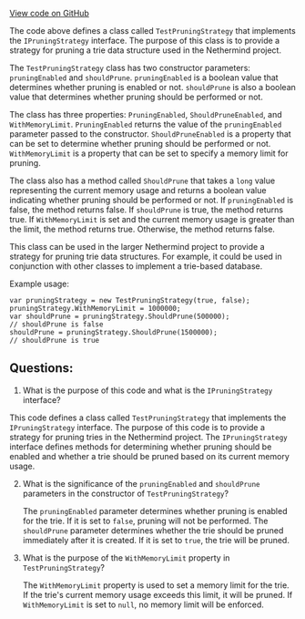 [View code on GitHub](https://github.com/nethermindeth/nethermind/Nethermind.Trie.Test/Pruning/TestPruningStrategy.cs)

The code above defines a class called `TestPruningStrategy` that implements the `IPruningStrategy` interface. The purpose of this class is to provide a strategy for pruning a trie data structure used in the Nethermind project. 

The `TestPruningStrategy` class has two constructor parameters: `pruningEnabled` and `shouldPrune`. `pruningEnabled` is a boolean value that determines whether pruning is enabled or not. `shouldPrune` is also a boolean value that determines whether pruning should be performed or not. 

The class has three properties: `PruningEnabled`, `ShouldPruneEnabled`, and `WithMemoryLimit`. `PruningEnabled` returns the value of the `pruningEnabled` parameter passed to the constructor. `ShouldPruneEnabled` is a property that can be set to determine whether pruning should be performed or not. `WithMemoryLimit` is a property that can be set to specify a memory limit for pruning. 

The class also has a method called `ShouldPrune` that takes a `long` value representing the current memory usage and returns a boolean value indicating whether pruning should be performed or not. If `pruningEnabled` is false, the method returns false. If `shouldPrune` is true, the method returns true. If `WithMemoryLimit` is set and the current memory usage is greater than the limit, the method returns true. Otherwise, the method returns false. 

This class can be used in the larger Nethermind project to provide a strategy for pruning trie data structures. For example, it could be used in conjunction with other classes to implement a trie-based database. 

Example usage:

```
var pruningStrategy = new TestPruningStrategy(true, false);
pruningStrategy.WithMemoryLimit = 1000000;
var shouldPrune = pruningStrategy.ShouldPrune(500000);
// shouldPrune is false
shouldPrune = pruningStrategy.ShouldPrune(1500000);
// shouldPrune is true
```
## Questions: 
 1. What is the purpose of this code and what is the `IPruningStrategy` interface?
   
   This code defines a class called `TestPruningStrategy` that implements the `IPruningStrategy` interface. The purpose of this code is to provide a strategy for pruning tries in the Nethermind project. The `IPruningStrategy` interface defines methods for determining whether pruning should be enabled and whether a trie should be pruned based on its current memory usage.

2. What is the significance of the `pruningEnabled` and `shouldPrune` parameters in the constructor of `TestPruningStrategy`?
   
   The `pruningEnabled` parameter determines whether pruning is enabled for the trie. If it is set to `false`, pruning will not be performed. The `shouldPrune` parameter determines whether the trie should be pruned immediately after it is created. If it is set to `true`, the trie will be pruned.

3. What is the purpose of the `WithMemoryLimit` property in `TestPruningStrategy`?
   
   The `WithMemoryLimit` property is used to set a memory limit for the trie. If the trie's current memory usage exceeds this limit, it will be pruned. If `WithMemoryLimit` is set to `null`, no memory limit will be enforced.